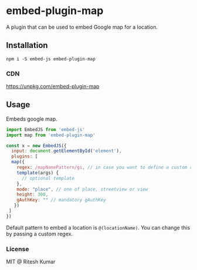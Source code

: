 # embed-plugin-map

A plugin that can be used to embed Google map for a location.

## Installation
```
npm i -S embed-js embed-plugin-map
```

### CDN

https://unpkg.com/embed-plugin-map

## Usage
Embeds google map.

```js
import EmbedJS from 'embed-js'
import map from 'embed-plugin-map'

const x = new EmbedJS({
  input: document.getElementById('element'),
  plugins: [
  map({
    regex: /mapNamePattern/gi, // in case you want to define a custom regex
    template(args) {
      // optional template
    },
    mode: "place", // one of place, streetview or view
    height: 300,
    gAuthKey: "" // mandatory gAuthKey
   })
 ]
})
```
Default pattern to embed a location is `@(locationName)`. You can change this by passing a custom regex.

### License
MIT @ Ritesh Kumar